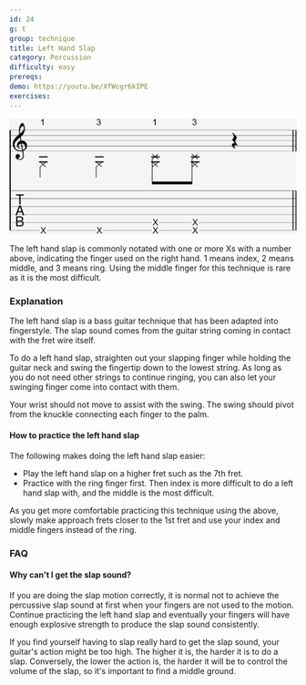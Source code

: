 ```yaml
---
id: 24
g: t
group: technique
title: Left Hand Slap
category: Percussion
difficulty: easy
prereqs: 
demo: https://youtu.be/XfWcgr6kIPE
exercises:
---
```


<div class="tabImg">
  <img src="left-hand-slap.jpg" />
</div>

The left hand slap is commonly notated with one or more Xs with a number above, indicating the finger used on the right hand. 1 means index, 2 means middle, and 3 means ring. Using the middle finger for this technique is rare as it is the most difficult.

### Explanation

The left hand slap is a bass guitar technique that has been adapted into fingerstyle. The slap sound comes from the guitar string coming in contact with the <span class="tt" data-tip="the metal strips on your fretboard">fret wire</span> itself.

To do a left hand slap, straighten out your slapping finger while holding the guitar neck and swing the fingertip down to the <span class="tt" data-tip="the string with the lowest pitch, or at the bottom of the tab">lowest string</span>. As long as you do not need other strings to continue ringing, you can also let your swinging finger come into contact with them.

Your wrist should not move to assist with the swing. The swing should pivot from the knuckle connecting each finger to the palm.

#### How to practice the left hand slap

The following makes doing the left hand slap easier:

- Play the left hand slap on a higher fret such as the 7th fret.
- Practice with the ring finger first. Then index is more difficult to do a left hand slap with, and the middle is the most difficult.

As you get more comfortable practicing this technique using the above, slowly make approach frets closer to the 1st fret and use your index and middle fingers instead of the ring.

### FAQ

#### Why can't I get the slap sound?

If you are doing the slap motion correctly, it is normal not to achieve the percussive slap sound at first when your fingers are not used to the motion. Continue practicing the left hand slap and eventually your fingers will have enough explosive strength to produce the slap sound consistently.

If you find yourself having to slap really hard to get the slap sound, your guitar's <span class="tt" data-tip="distance from your fret wire to the string">action</span> might be too high. The higher it is, the harder it is to do a slap. Conversely, the lower the action is, the harder it will be to control the volume of the slap, so it's important to find a middle ground. 